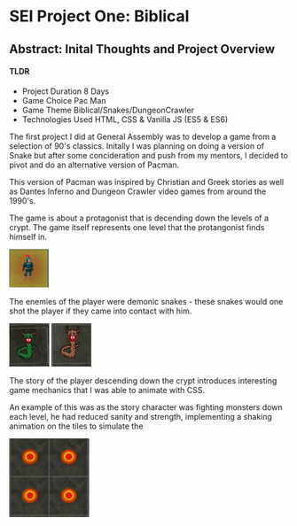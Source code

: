 # SEI Project One: Biblical
## Abstract: Inital Thoughts and Project Overview

#### TLDR

- Project Duration
8 Days
- Game Choice
Pac Man
- Game Theme
Biblical/Snakes/DungeonCrawler
- Technologies Used
HTML, CSS & Vanilla JS (ES5 & ES6)

The first project I did at General Assembly was to develop a game from a selection of 90's classics. Initally I was planning on doing a version of Snake but after some concideration and push from my mentors, I decided to pivot and do an alternative version of Pacman. 

This version of Pacman was inspired by Christian and Greek stories as well as Dantes Inferno and Dungeon Crawler video games from around the 1990's.

The game is about a protagonist that is decending down the levels of a crypt. The game itself represents one level that the protangonist finds himself in. 

  ![Player](/assets/README-content/Player.png)

The enemies of the player were demonic snakes - these snakes would one shot the player if they came into contact with him.

  ![TileVib](/assets/README-content/greenSnake.gif) ![TileVib](/assets/README-content/brownSnake.gif)








The story of the player descending down the crypt introduces interesting game mechanics that I was able to animate with CSS. 

An example of this was as the story character was fighting monsters down each level, he had reduced sanity and strength, implementing a shaking animation on the tiles to simulate the 

  ![TileVib](/assets/README-content/Tile_Vibration.gif)
